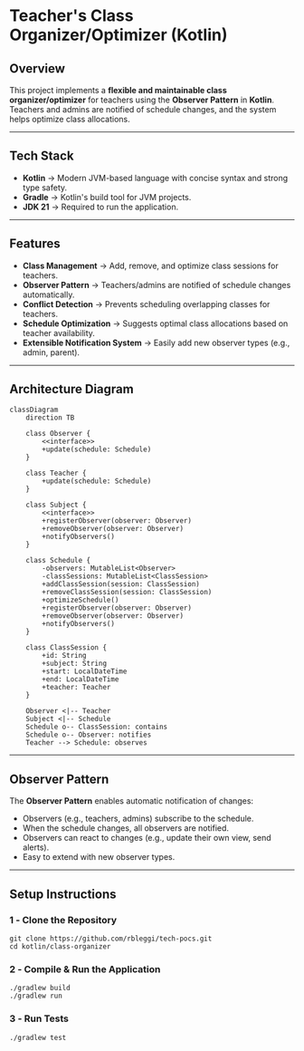 # **Teacher's Class Organizer/Optimizer (Kotlin)**

## **Overview**

This project implements a **flexible and maintainable class organizer/optimizer** for teachers using the **Observer Pattern** in **Kotlin**. Teachers and admins are notified of schedule changes, and the system helps optimize class allocations.

---

## **Tech Stack**

- **Kotlin** → Modern JVM-based language with concise syntax and strong type safety.
- **Gradle** → Kotlin's build tool for JVM projects.
- **JDK 21** → Required to run the application.

---

## **Features**

- **Class Management** → Add, remove, and optimize class sessions for teachers.
- **Observer Pattern** → Teachers/admins are notified of schedule changes automatically.
- **Conflict Detection** → Prevents scheduling overlapping classes for teachers.
- **Schedule Optimization** → Suggests optimal class allocations based on teacher availability.
- **Extensible Notification System** → Easily add new observer types (e.g., admin, parent).

---

## **Architecture Diagram**

```mermaid
classDiagram
    direction TB

    class Observer {
        <<interface>>
        +update(schedule: Schedule)
    }

    class Teacher {
        +update(schedule: Schedule)
    }

    class Subject {
        <<interface>>
        +registerObserver(observer: Observer)
        +removeObserver(observer: Observer)
        +notifyObservers()
    }

    class Schedule {
        -observers: MutableList<Observer>
        -classSessions: MutableList<ClassSession>
        +addClassSession(session: ClassSession)
        +removeClassSession(session: ClassSession)
        +optimizeSchedule()
        +registerObserver(observer: Observer)
        +removeObserver(observer: Observer)
        +notifyObservers()
    }

    class ClassSession {
        +id: String
        +subject: String
        +start: LocalDateTime
        +end: LocalDateTime
        +teacher: Teacher
    }

    Observer <|-- Teacher
    Subject <|-- Schedule
    Schedule o-- ClassSession: contains
    Schedule o-- Observer: notifies
    Teacher --> Schedule: observes
```

---

## **Observer Pattern**

The **Observer Pattern** enables automatic notification of changes:

- Observers (e.g., teachers, admins) subscribe to the schedule.
- When the schedule changes, all observers are notified.
- Observers can react to changes (e.g., update their own view, send alerts).
- Easy to extend with new observer types.

---

## **Setup Instructions**

### **1️ - Clone the Repository**

```shell
git clone https://github.com/rbleggi/tech-pocs.git
cd kotlin/class-organizer
```

### **2️ - Compile & Run the Application**

```shell
./gradlew build
./gradlew run
```

### **3️ - Run Tests**

```shell
./gradlew test
```
